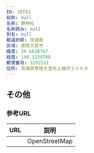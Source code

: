 ```yaml
---
ID: 1EPA1
総称: null
名称: 静神社
名称読み: null
別名: null
都道府県: 茨城県
区域: 常陸大宮市
緯度: 36.6628767
経度: 140.3239708
郵便番号: 3192511
住所: 茨城県常陸大宮市上檜沢２０６８
---
```


## その他

### 参考URL

| URL | 説明          |
| --- | ------------- |
|     | OpenStreetMap |
